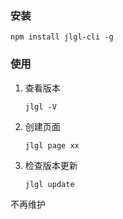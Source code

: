 ### 安装

```shell
npm install jlgl-cli -g
```

### 使用

1. 查看版本

   ```shell
   jlgl -V
   ```

2. 创建页面

   ```javascript
   jlgl page xx
   ```

3. 检查版本更新

   ```shell
   jlgl update
   ```

不再维护
